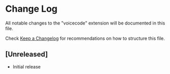 # Change Log
All notable changes to the "voicecode" extension will be documented in this file.

Check [Keep a Changelog](http://keepachangelog.com/) for recommendations on how to structure this file.

## [Unreleased]
- Initial release